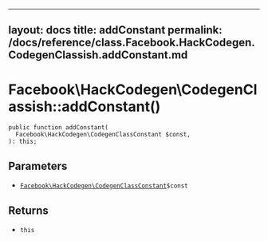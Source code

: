 
***

layout: docs
title: addConstant
permalink: /docs/reference/class.Facebook.HackCodegen.CodegenClassish.addConstant.md
---







# Facebook\\HackCodegen\\CodegenClassish::addConstant()




``` Hack
public function addConstant(
  Facebook\HackCodegen\CodegenClassConstant $const,
): this;
```




## Parameters




* [` Facebook\HackCodegen\CodegenClassConstant `](<class.Facebook.HackCodegen.CodegenClassConstant.md>)`` $const ``




## Returns




- ` this `